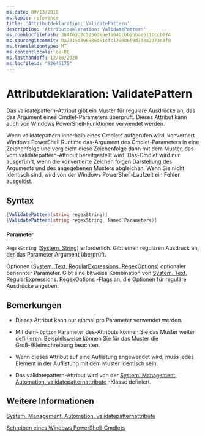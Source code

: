 ```yaml
---
ms.date: 09/13/2016
ms.topic: reference
title: 'Attributdeklaration: ValidatePattern'
description: 'Attributdeklaration: ValidatePattern'
ms.openlocfilehash: 364f63d2c52563eaefe64bcbb2bbae511bccb074
ms.sourcegitcommit: ba7315a496986451cfc1296b659d73ea2373d3f0
ms.translationtype: MT
ms.contentlocale: de-DE
ms.lasthandoff: 12/10/2020
ms.locfileid: "92646175"
---
```

# <a name="validatepattern-attribute-declaration"></a>Attributdeklaration: ValidatePattern

Das validatepattern-Attribut gibt ein Muster für reguläre Ausdrücke an, das das Argument eines Cmdlet-Parameters überprüft. Dieses Attribut kann auch von Windows PowerShell-Funktionen verwendet werden.

Wenn validatepattern innerhalb eines Cmdlets aufgerufen wird, konvertiert Windows PowerShell Runtime das-Argument des Cmdlet-Parameters in eine Zeichenfolge und vergleicht diese Zeichenfolge dann mit dem Muster, das vom validatepattern-Attribut bereitgestellt wird. Das-Cmdlet wird nur ausgeführt, wenn die konvertierte Zeichen folgen Darstellung des Arguments und des angegebenen Musters abgleichen. Wenn Sie nicht identisch sind, wird von der Windows PowerShell-Laufzeit ein Fehler ausgelöst.

## <a name="syntax"></a>Syntax

```csharp
[ValidatePattern(string regexString)]
[ValidatePattern(string regexString, Named Parameters)]
```

#### <a name="parameters"></a>Parameter

`RegexString` ([System. String](/dotnet/api/System.String)) erforderlich. Gibt einen regulären Ausdruck an, der das Parameter Argument überprüft.

Optionen ([System. Text. RegularExpressions. RegexOptions](/dotnet/api/System.Text.RegularExpressions.RegexOptions)) optionaler benannter Parameter. Gibt eine bitweise Kombination von [System. Text. RegularExpressions. RegexOptions](/dotnet/api/System.Text.RegularExpressions.RegexOptions) -Flags an, die Optionen für reguläre Ausdrücke angeben.

## <a name="remarks"></a>Bemerkungen

- Dieses Attribut kann nur einmal pro Parameter verwendet werden.

- Mit dem- `Option` Parameter des-Attributs können Sie das Muster weiter definieren. Beispielsweise können Sie für das Muster die Groß-/Kleinschreibung beachten.

- Wenn dieses Attribut auf eine Auflistung angewendet wird, muss jedes Element in der Auflistung mit dem Muster identisch sein.

- Das validatepattern-Attribut wird von der [System. Management. Automation. validatepatternattribute](/dotnet/api/System.Management.Automation.ValidatePatternAttribute) -Klasse definiert.

## <a name="see-also"></a>Weitere Informationen

[System. Management. Automation. validatepatternattribute](/dotnet/api/System.Management.Automation.ValidatePatternAttribute)

[Schreiben eines Windows PowerShell-Cmdlets](./writing-a-windows-powershell-cmdlet.md)
